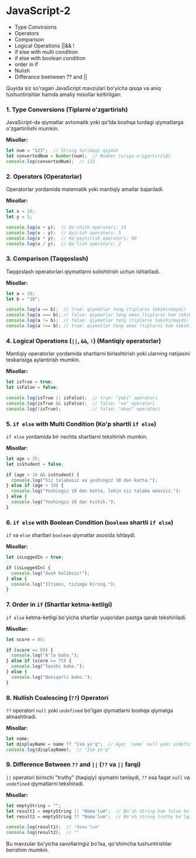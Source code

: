 ﻿# JavaScript-2

- Type Convirsions
- Operators
- Comparison
- Logical Operations ||&& !
- if else with multi condition
- if else with boolean condition
- order in if
- Nulish
- Differance beetween ?? and ||

Quyida siz so'ragan JavaScript mavzulari bo'yicha qisqa va aniq tushuntirishlar hamda amaliy misollar keltirilgan:

### 1. Type Conversions (Tiplarni o'zgartirish)
JavaScript-da qiymatlar avtomatik yoki qo'lda boshqa turdagi qiymatlarga o'zgartirilishi mumkin.

**Misollar:**
```javascript
let num = "123";  // String turidagi qiymat
let convertedNum = Number(num);  // Number turiga o'zgartirildi
console.log(convertedNum);  // 123
```

### 2. Operators (Operatorlar)
Operatorlar yordamida matematik yoki mantiqiy amallar bajariladi.

**Misollar:**
```javascript
let x = 10;
let y = 5;

console.log(x + y);  // Qo'shish operatori: 15
console.log(x - y);  // Ayirish operatori: 5
console.log(x * y);  // Ko'paytirish operatori: 50
console.log(x / y);  // Bo'lish operatori: 2
```

### 3. Comparison (Taqqoslash)
Taqqoslash operatorlari qiymatlarni solishtirish uchun ishlatiladi.

**Misollar:**
```javascript
let a = 10;
let b = "10";

console.log(a == b);  // true: qiymatlar teng (tiplarni tekshirmaydi)
console.log(a === b); // false: qiymatlar teng emas (tiplarni ham tekshiradi)
console.log(a != b);  // false: qiymatlar teng (tiplarni tekshirmaydi)
console.log(a !== b); // true: qiymatlar teng emas (tiplarni ham tekshiradi)
```

### 4. Logical Operations (`||`, `&&`, `!`) (Mantiqiy operatorlar)
Mantiqiy operatorlar yordamida shartlarni birlashtirish yoki ularning natijasini teskarisiga aylantirish mumkin.

**Misollar:**
```javascript
let isTrue = true;
let isFalse = false;

console.log(isTrue || isFalse);  // true: "yoki" operatori
console.log(isTrue && isFalse);  // false: "va" operatori
console.log(!isTrue);            // false: "emas" operatori
```

### 5. `if else` with Multi Condition (Ko'p shartli `if else`)
`if else` yordamida bir nechta shartlarni tekshirish mumkin.

**Misollar:**
```javascript
let age = 25;
let isStudent = false;

if (age > 18 && isStudent) {
  console.log("Siz talabasiz va yoshingiz 18 dan katta.");
} else if (age > 18) {
  console.log("Yoshingiz 18 dan katta, lekin siz talaba emassiz.");
} else {
  console.log("Yoshingiz 18 dan kichik.");
}
```

### 6. `if else` with Boolean Condition (`boolean` shartli `if else`)
`if` va `else` shartlari `boolean` qiymatlar asosida ishlaydi.

**Misollar:**
```javascript
let isLoggedIn = true;

if (isLoggedIn) {
  console.log("Xush kelibsiz!");
} else {
  console.log("Iltimos, tizimga kiring.");
}
```

### 7. Order in `if` (Shartlar ketma-ketligi)
`if else` ketma-ketligi bo'yicha shartlar yuqoridan pastga qarab tekshiriladi.

**Misollar:**
```javascript
let score = 85;

if (score >= 90) {
  console.log("A'lo baho.");
} else if (score >= 75) {
  console.log("Yaxshi baho.");
} else {
  console.log("Qoniqarli baho.");
}
```

### 8. Nullish Coalescing (`??`) Operatori
`??` operatori `null` yoki `undefined` bo'lgan qiymatlarni boshqa qiymatga almashtiradi.

**Misollar:**
```javascript
let name;
let displayName = name ?? "Ism yo'q";  // Agar `name` null yoki undefined bo'lsa, "Ism yo'q" ishlatiladi
console.log(displayName);  // "Ism yo'q"
```

### 9. Difference Between `??` and `||` (`??` va `||` farqi)
`||` operatori birinchi "truthy" (haqiqiy) qiymatni tanlaydi, `??` esa faqat `null` va `undefined` qiymatlarni tekshiradi.

**Misollar:**
```javascript
let emptyString = "";
let result1 = emptyString || "Noma'lum";  // Bo'sh string ham false bo'lgani uchun "Noma'lum" qaytadi
let result2 = emptyString ?? "Noma'lum";  // Bo'sh string truthy bo'lgani uchun "" qaytadi

console.log(result1);  // "Noma'lum"
console.log(result2);  // ""
```

Bu mavzular bo'yicha savollaringiz bo'lsa, qo'shimcha tushuntirishlar berishim mumkin.
